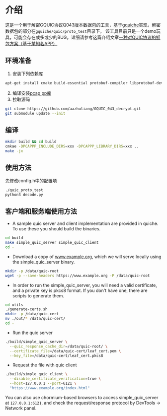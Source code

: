 # 介绍
这是一个用于解密GQUIC协议Q043版本数据包的工具，基于[gquiche](https://github.com/bilibili/quiche)实现，解密数据包的部分在`gquiche/quic/proto_test`目录下。 
该工具目前只是一个demo玩具，可能会存在或多或少的BUG。详细请参考这篇介绍文章[一种对QUIC协议的抓包方案（基于某知名APP）](https://bbs.kanxue.com/thread-281892.htm)

## 环境准备  
1.  安装下列依赖库
```bash
apt-get install cmake build-essential protobuf-compiler libprotobuf-dev golang-go libunwind-dev libicu-dev
```
2. 编译安装[pcap pp库](https://github.com/seladb/PcapPlusPlus)
3. 拉取源码
```bash
git clone https://github.com/aazhuliang/GQUIC_043_decrypt.git
git submodule update --init
```
## 编译  
```bash
mkdir build && cd build  
cmkae -DPCAPPP_INCLUDE_DIRS=xxx -DPCAPPP_LIBRARY_DIRS=xxx ..
make -jx
```
## 使用方法
先修改config.h中的配置项
```bash
./quic_proto_test
python3 decode.py
```
  
## 客户端和服务端使用方法
- A sample quic server and client implementation are provided in quiche. To use these you should build the binaries.

```bash
cd build
make simple_quic_server simple_quic_client
cd -
```

- Download a copy of www.example.org, which we will serve locally using the simple_quic_server binary.

```bash
mkdir -p /data/quic-root
wget -p --save-headers https://www.example.org -P /data/quic-root
```

- In order to run the simple_quic_server, you will need a valid certificate, and a private key is pkcs8 format. If you don't have one, there are scripts to generate them.

```bash
cd utils
./generate-certs.sh
mkdir -p /data/quic-cert
mv ./out/* /data/quic-cert/
cd -
```

- Run the quic server

```bash
./build/simple_quic_server \
  --quic_response_cache_dir=/data/quic-root/ \
  --certificate_file=/data/quic-cert/leaf_cert.pem \
  --key_file=/data/quic-cert/leaf_cert.pkcs8
```

- Request the file with quic client

```bash
./build/simple_quic_client \
  --disable_certificate_verification=true \
  --host=127.0.0.1 --port=6121 \
  "https://www.example.org/index.html"
```

You can also use chormium-based browsers to access simple_quic_server at `127.0.0.1:6121`, and check the request/response protocol by DevTools -> Network panel.
